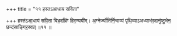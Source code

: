 +++
title = "११ हस्तऽआधाय सविता"

+++
हस्त॑ऽआ॒धाय॑ सवि॒ता बिभ्र॒दभ्रि॑ꣳ हिर॒ण्ययी॑म्। अ॒ग्नेर्ज्योति॑र्नि॒चाय्य॑ पृथि॒व्याऽअध्याभ॑र॒दानु॑ष्टुभेन॒ छन्द॑साङ्गिर॒स्वत् ॥११ ॥